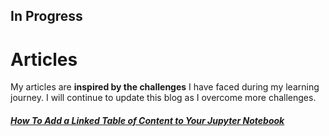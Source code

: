 ## In Progress
# Articles 

My articles are **inspired by the challenges** I have faced during my learning journey. I will continue to update this blog as I overcome more challenges.

##### [How To Add a Linked Table of Content to Your Jupyter Notebook](article1)
